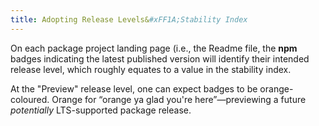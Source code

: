 ```yaml
---
title: Adopting Release Levels&#xFF1A;Stability Index
---
```


On each package project landing page (i.e., the Readme file, the **npm** badges indicating the latest
published version will identify their intended release level, which roughly equates to a value in the
stability index. 

At the "Preview" release level, one can expect badges to be orange-coloured. Orange for &ldquo;orange
ya glad you're here&rdquo;&mdash;previewing a future _potentially_ LTS-supported package release.
